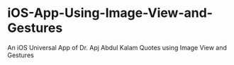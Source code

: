 # iOS-App-Using-Image-View-and-Gestures
An iOS Universal App of Dr. Apj  Abdul Kalam Quotes using Image View and Gestures
